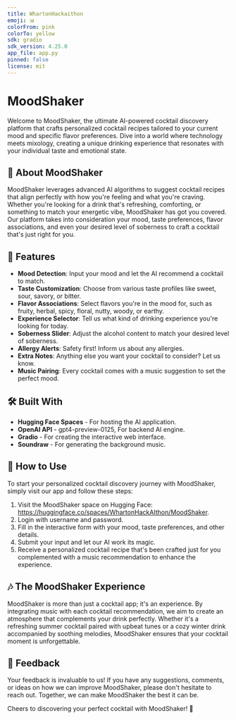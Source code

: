 ```yaml
---
title: WhartonHackaithon
emoji: 📊
colorFrom: pink
colorTo: yellow
sdk: gradio
sdk_version: 4.25.0
app_file: app.py
pinned: false
license: mit
---
```



# MoodShaker

Welcome to MoodShaker, the ultimate AI-powered cocktail discovery platform that crafts personalized cocktail recipes tailored to your current mood and specific flavor preferences. Dive into a world where technology meets mixology, creating a unique drinking experience that resonates with your individual taste and emotional state.

## 🍹 About MoodShaker
MoodShaker leverages advanced AI algorithms to suggest cocktail recipes that align perfectly with how you're feeling and what you're craving. Whether you're looking for a drink that's refreshing, comforting, or something to match your energetic vibe, MoodShaker has got you covered. Our platform takes into consideration your mood, taste preferences, flavor associations, and even your desired level of soberness to craft a cocktail that's just right for you.

## 🌟 Features
- **Mood Detection**: Input your mood and let the AI recommend a cocktail to match.
- **Taste Customization**: Choose from various taste profiles like sweet, sour, savory, or bitter.
- **Flavor Associations**: Select flavors you're in the mood for, such as fruity, herbal, spicy, floral, nutty, woody, or earthy.
- **Experience Selector**: Tell us what kind of drinking experience you're looking for today.
- **Soberness Slider**: Adjust the alcohol content to match your desired level of soberness.
- **Allergy Alerts**: Safety first! Inform us about any allergies.
- **Extra Notes**: Anything else you want your cocktail to consider? Let us know.
- **Music Pairing**: Every cocktail comes with a music suggestion to set the perfect mood.

## 🛠 Built With
- **Hugging Face Spaces** - For hosting the AI application.
- **OpenAI API** - gpt4-preview-0125, For backend AI engine.
- **Gradio** - For creating the interactive web interface.
- **Soundraw** - For generating the background music. 

## 📖 How to Use
To start your personalized cocktail discovery journey with MoodShaker, simply visit our app and follow these steps:

1. Visit the MoodShaker space on Hugging Face: https://huggingface.co/spaces/WhartonHackAIthon/MoodShaker.
2. Login with username and password.
3. Fill in the interactive form with your mood, taste preferences, and other details.
4. Submit your input and let our AI work its magic.
5. Receive a personalized cocktail recipe that's been crafted just for you complemented with a music recommendation to enhance the experience.

## 🎶 The MoodShaker Experience
MoodShaker is more than just a cocktail app; it's an experience. By integrating music with each cocktail recommendation, we aim to create an atmosphere that complements your drink perfectly. Whether it's a refreshing summer cocktail paired with upbeat tunes or a cozy winter drink accompanied by soothing melodies, MoodShaker ensures that your cocktail moment is unforgettable.

## 📢 Feedback
Your feedback is invaluable to us! If you have any suggestions, comments, or ideas on how we can improve MoodShaker, please don't hesitate to reach out. Together, we can make MoodShaker the best it can be.

Cheers to discovering your perfect cocktail with MoodShaker! 🥂


